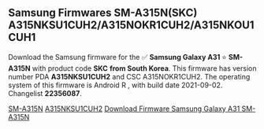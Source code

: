 <h2>Samsung Firmwares SM-A315N(SKC) A315NKSU1CUH2/A315NOKR1CUH2/A315NKOU1CUH1</h2>
Download the Samsung firmware for the ✅ <strong>Samsung Galaxy A31 </strong> ⭐ <strong>SM-A315N</strong> with product code <strong>SKC</strong> <strong> from South Korea</strong>. This firmware has version number PDA <strong>A315NKSU1CUH2</strong> and CSC A315NOKR1CUH2. The operating system of this firmware is Android R , with build date 2021-09-02. Changelist <strong>22356087</strong>.


[SM-A315N](https://samfirm.shop/samsung/model/SM-A315N)
[A315NKSU1CUH2](https://samfirm.shop/samsung/pda/A315NKSU1CUH2)
[Download Firmware Samsung Galaxy A31 SM-A315N](https://samfirm.shop/samsung/firmware/451256)
